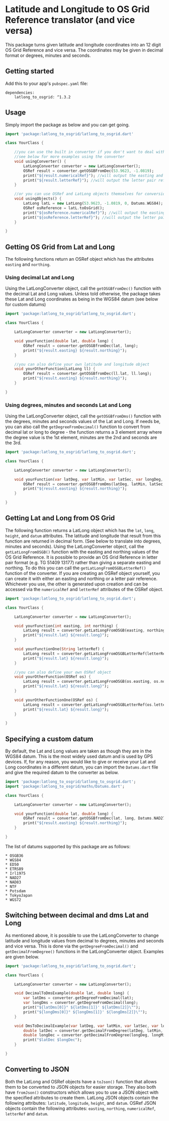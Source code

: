 # Latitude and Longitude to OS Grid Reference translator (and vice versa)

This package turns given latitude and longitude coordinates into an 12 digit OS Grid Reference and vice versa. The coordinates may be given in decimal format or degrees, minutes and seconds.

## Getting started

Add this to your app's `pubspec.yaml` file:
```
dependencies:
    latlong_to_osgrid: ^1.3.2
```

## Usage

Simply import the package as below and you can get going.

```dart
import 'package:latlong_to_osgrid/latlong_to_osgrid.dart'

class YourClass {

    //you can use the built in converter if you don't want to deal with OSRef and LatLong objects
    //see below for more examples using the converter
    void usingConverter() {
        LatLongConverter converter = new LatLongConverter();
        OSRef result = converter.getOSGBFromDec(53.9623, -1.0819);
        print("${result.numericalRef}"); //will output the easting and northing (460334 452192)
        print("${result.letterRef}"); //will output the letter pair reference (SE 60334 52192)
    }

    //or you can use OSRef and LatLong objects themselves for conversion
    void usingObjects() {
        LatLong latL = new LatLong(53.9623, -1.0819, 0, Datums.WGS84);
        OSRef osReference = latL.toOsGrid();
        print("${osReference.numericalRef}"); //will output the easting and northing as above
        print("${osReference.letterRef}"); //will output the letter pair reference as above
    }

}

```

## Getting OS Grid from Lat and Long

The following functions return an OSRef object which has the attributes `easting` and `northing`.

### Using decimal Lat and Long

Using the LatLongConverter object, call the `getOSGBfromDec()` function with the decimal Lat and Long values. Unless told otherwise, the package takes these Lat and Long coordinates as being in the WGS84 datum (see below for custom datums)

```dart
import 'package:latlong_to_osgrid/latlong_to_osgrid.dart';

class YourClass {

    LatLongConverter converter = new LatLongConverter();

    void yourFunction(double lat, double long) {
        OSRef result = converter.getOSGBfromDec(lat, long);
        print("${result.easting} ${result.northing}");
    }

    //you can also define your own latitude and longitude object
    void yourOtherFunction(LatLong ll) {
        OSRef result = converter.getOSGBfromDec(ll.lat, ll.long);
        print("${result.easting} ${result.northing}");
    }

}
```

### Using degrees, minutes and seconds Lat and Long

Using the LatLongConverter object, call the `getOSGBfromDms()` function with the degrees, minutes and seconds values of the Lat and Long. If needs be, you can also call the `getDegreeFromDecimal()` function to convert from decimal lat or long to degree - the function returns a 3 element array where the degree value is the 1st element, minutes are the 2nd and seconds are the 3rd.

```dart
import 'package:latlong_to_osgrid/latlong_to_osgrid.dart';

class YourClass {

    LatLongConverter converter = new LatLongConverter();

    void yourFunction(var latDeg, var latMin, var latSec, var longDeg, var longMin, var longSec) {
        OSRef result = converter.getOSGBfromDms(latDeg, latMin, latSec, longDeg, longMin, longSec);
        print("${result.easting} ${result.northing}");
    }

}
```

## Getting Lat and Long from OS Grid

The following function returns a LatLong object which has the `lat`, `long`, `height`, and `datum` attributes. The latitude and longitude that result from this function are returned in decimal form. (See below to translate into degrees, minutes and seconds).
Using the LatLongConverter object, call the `getLatLongFromOSGB()` function with the easting and northing values of the OS Grid Reference.
It is possible to provide an OS Grid Reference in letter pair format (e.g. TG 51409 13177) rather than giving a separate easting and northing. To do this you can call the `getLatLongFromOSGBLetterRef()` function of the converter.
If you are creating an OSRef object yourself, you can create it with either an easting and northing or a letter pair reference. Whichever you use, the other is generated upon creation and can be accessed via the `numericalRef` and `letterRef` attributes of the OSRef object.

```dart
import 'package:latlong_to_osgrid/latlong_to_osgrid.dart';

class YourClass {

    LatLongConverter converter = new LatLongConverter();

    void yourFunction(int easting, int northing) {
        LatLong result = converter.getLatLongFromOSGB(easting, northing);
        print("${result.lat} ${result.long}");
    }

    void yourFunctionOne(String letterRef) {
        LatLong result = converter.getLatLongFromOSGBLetterRef(letterRef);
        print("${result.lat} ${result.long}");
    }

    //you can also define your own OSRef object
    void yourOtherFunction(OSRef os) {
        LatLong result = converter.getLatLongFromOSGB(os.easting, os.northing);
        print("${result.lat} ${result.long}");
    }

    void yourOtherFunctionOne(OSRef os) {
        LatLong result = converter.getLatLongFromOSGBLetterRef(os.letterRef);
        print("${result.lat} ${result.long}");
    }

}
```

## Specifying a custom datum

By default, the Lat and Long values are taken as though they are in the WGS84 datum. This is the most widely used datum and is used by GPS devices. If, for any reason, you would like to give or receive your Lat and Long coordinates in a different datum, you can import the `Datums.dart` file and give the required datum to the converter as below.

```dart
import 'package:latlong_to_osgrid/latlong_to_osgrid.dart';
import 'package:latlong_to_osgrid/maths/Datums.dart';

class YourClass {

    LatLongConverter converter = new LatLongConverter();

    void yourFunction(double lat, double long) {
        OSRef result = converter.getOSGBfromDec(lat, long, Datums.NAD27);
        print("${result.easting} ${result.northing}");
    }

}

```

The list of datums supported by this package are as follows:

    * OSGB36
    * WGS84
    * ED50
    * ETRS89
    * Irl1975
    * NAD27
    * NAD83
    * NTF
    * Potsdam
    * TokyoJapan
    * WGS72

## Switching between decimal and dms Lat and Long

As mentioned above, it is possible to use the LatLongConverter to change latitude and longitude values from decimal to degrees, minutes and seconds and vice versa.
This is done via the `getDegreeFromDecimal()` and `getDecimalFromDegree()` functions in the LatLongConverter object. Examples are given below.

```dart
import 'package:latlong_to_osgrid/latlong_to_osgrid.dart';

class YourClass {

    LatLongConverter converter = new LatLongConverter();

    void DecimalToDmsExample(double lat, double long) {
        var latDms = converter.getDegreeFromDecimal(lat);
        var longDms = converter.getDegreeFromDecimal(long);
        print("${latDms[0]}° ${latDms[1]}' ${latDms[2]}\"");
        print("${longDms[0]}° ${longDms[1]}' ${longDms[2]}\"");
    }

    void DmsToDecimalExample(var latDeg, var latMin, var latSec, var longDeg, var longMin, var longSec) {
        double latDec = converter.getDecimalFromDegree(latDeg, latMin, latSec);
        double longDec = converter.getDecimalFromDegree(longDeg, longMin, longSec);
        print("$latDec $longDec");
    }

}
```

## Converting to JSON

Both the LatLong and OSRef objects have a `toJson()` function that allows them to be converted to JSON objects for easier storage. They also both have `fromJson()` constructors which allows you to use a JSON object with the specified attributes to create them.
LatLong JSON objects contain the following attributes: `latitude`, `longitude`, `height`, and `datum`.
OSRef JSON objects contain the following attributes: `easting`, `northing`, `numericalRef`, `letterRef` and `datum`.